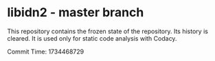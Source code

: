 # libidn2 - master branch

This repository contains the frozen state of the repository.
Its history is cleared. It is used only for static code
analysis with Codacy.

Commit Time: 1734468729